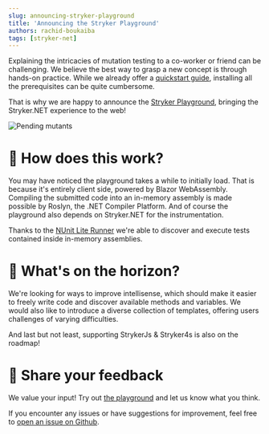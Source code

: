 ```yaml
---
slug: announcing-stryker-playground
title: 'Announcing the Stryker Playground'
authors: rachid-boukaiba
tags: [stryker-net]
---
```


Explaining the intricacies of mutation testing to a co-worker or friend can be challenging.
We believe the best way to grasp a new concept is through hands-on practice.
While we already offer a [quickstart guide](/docs/General/example/), installing all the prerequisites can be quite cumbersome.

That is why we are happy to announce the [Stryker Playground](https://stryker-mutator.io/stryker-playground/), bringing the Stryker.NET experience to the web!

<!-- truncate -->

![Pending mutants](/images/blogs/playground.png)

# 🤔 How does this work?

You may have noticed the playground takes a while to initially load.
That is because it's entirely client side, powered by Blazor WebAssembly.
Compiling the submitted code into an in-memory assembly is made possible by Roslyn, the .NET Compiler Platform.
And of course the playground also depends on Stryker.NET for the instrumentation.

Thanks to the [NUnit Lite Runner](https://docs.nunit.org/articles/nunit/running-tests/NUnitLite-Runner.html) we're able to discover and execute tests contained inside in-memory assemblies.

# 🔮 What's on the horizon?

We're looking for ways to improve intellisense, which should make it easier to freely write code and discover available methods and variables.
We would also like to introduce a diverse collection of templates, offering users challenges of varying difficulties.

And last but not least, supporting StrykerJs & Stryker4s is also on the roadmap!

# 📣 Share your feedback

We value your input! Try out [the playground](https://stryker-mutator.io/stryker-playground/) and let us know what you think.

If you encounter any issues or have suggestions for improvement, feel free to [open an issue on Github](https://github.com/stryker-mutator/stryker-playground/issues).
